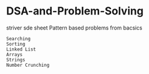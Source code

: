 # DSA-and-Problem-Solving

striver sde sheet
Pattern based problems from bacsics

```
Searching
Sorting
Linked List
Arrays
Strings
Number Crunching
```
